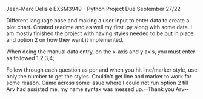Jean-Marc Delisle
EXSM3949 - Python Project
Due September 27/22

Different language base and making a user input to enter data to create a plot chart. Created readme and as well my first .py along with some data.
I am mostly finished the project with having styles needed to be put in place and option 2 on how they want it implemented.

When doing the manual data entry, on the x-axis and y axis, you must enter as followed 1,2,3,4;

Follow through each question as per and when you hit line/marker style, use only the number to get the styles.
Couldn't get line and marker to work for some reason.
Came across some issue where I could not run option 2 till Arv had assisted me, my name syntax was messed up.--Thank you Arv--